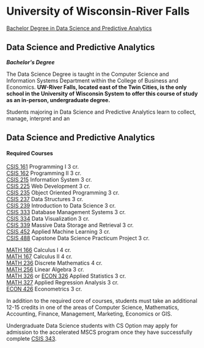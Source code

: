 # University of Wisconsin-River Falls

[Bachelor Degree in Data Science and Predictive Analytics](https://www.uwrf.edu/CBE/Programs/Data-Science-Degree.cfm)

## Data Science and Predictive Analytics

_**Bachelor's Degree**_

The Data Science Degree is taught in the Computer Science and Information Systems Department within the College of Business and Economics. **UW-River Falls, located east of the Twin Cities, is the only school in the University of Wisconsin System to offer this course of study as an in-person, undergraduate degree.**

Students majoring in Data Science and Predictive Analytics learn to collect, manage, interpret and an

## Data Science and Predictive Analytics

#### Required Courses

[CSIS 161](https://www.uwrf.edu/ClassSchedule/courseLightbox.cfm?subject=CSIS&catalogNumber=161) Programming I 3 cr.  
[CSIS 162](https://www.uwrf.edu/ClassSchedule/courseLightbox.cfm?subject=CSIS&catalogNumber=162) Programming II 3 cr.  
[CSIS 215](https://www.uwrf.edu/ClassSchedule/courseLightbox.cfm?subject=CSIS&catalogNumber=215) Information System 3 cr.  
[CSIS 225](https://www.uwrf.edu/ClassSchedule/courseLightbox.cfm?subject=CSIS&catalogNumber=225) Web Development 3 cr.  
[CSIS 235](https://www.uwrf.edu/ClassSchedule/courseLightbox.cfm?subject=CSIS&catalogNumber=235) Object Oriented Programming 3 cr.  
[CSIS 237](https://www.uwrf.edu/ClassSchedule/courseLightbox.cfm?subject=CSIS&catalogNumber=237) Data Structures 3 cr.  
[CSIS 239](https://www.uwrf.edu/ClassSchedule/courseLightbox.cfm?subject=CSIS&catalogNumber=239) Introduction to Data Science 3 cr.  
[CSIS 333](https://www.uwrf.edu/ClassSchedule/courseLightbox.cfm?subject=CSIS&catalogNumber=333) Database Management Systems 3 cr.  
[CSIS 334](https://www.uwrf.edu/ClassSchedule/courseLightbox.cfm?subject=CSIS&catalogNumber=334) Data Visualization 3 cr.  
[CSIS 339](https://www.uwrf.edu/ClassSchedule/courseLightbox.cfm?subject=CSIS&catalogNumber=339) Massive Data Storage and Retrieval 3 cr.  
[CSIS 452](https://www.uwrf.edu/ClassSchedule/courseLightbox.cfm?subject=CSIS&catalogNumber=452) Applied Machine Learning 3 cr.  
[CSIS 488](https://www.uwrf.edu/ClassSchedule/courseLightbox.cfm?subject=CSIS&catalogNumber=488) Capstone Data Science Practicum Project 3 cr.

[MATH 166](https://www.uwrf.edu/ClassSchedule/courseLightbox.cfm?subject=MATH&catalogNumber=166) Calculus I 4 cr.  
[MATH 167](https://www.uwrf.edu/ClassSchedule/courseLightbox.cfm?subject=MATH&catalogNumber=167) Calculus II 4 cr.  
[MATH 236](https://www.uwrf.edu/ClassSchedule/courseLightbox.cfm?subject=MATH&catalogNumber=236) Discrete Mathematics 4 cr.  
[MATH 256](https://www.uwrf.edu/ClassSchedule/courseLightbox.cfm?subject=MATH&catalogNumber=256) Linear Algebra 3 cr.  
[MATH 326](https://www.uwrf.edu/ClassSchedule/courseLightbox.cfm?subject=MATH&catalogNumber=326) or [ECON 326](https://www.uwrf.edu/ClassSchedule/courseLightbox.cfm?subject=ECON&catalogNumber=326) Applied Statistics 3 cr.  
[MATH 327](https://www.uwrf.edu/ClassSchedule/courseLightbox.cfm?subject=MATH&catalogNumber=327) Applied Regression Analysis 3 cr.  
[ECON 426](https://www.uwrf.edu/ClassSchedule/courseLightbox.cfm?subject=ECON&catalogNumber=426) Econometrics 3 cr.

In addition to the required core of courses, students must take an additional 12-15 credits in one of the areas of Computer Science, Mathematics, Accounting, Finance, Management, Marketing, Economics or GIS.

Undergraduate Data Science students with CS Option may apply for admission to the accelerated MSCS program once they have successfully complete [CSIS 343](https://www.uwrf.edu/ClassSchedule/courseLightbox.cfm?subject=CSIS&catalogNumber=343).





